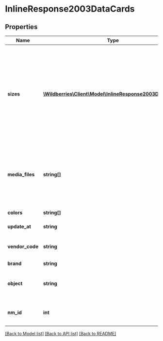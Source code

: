 # InlineResponse2003DataCards

## Properties
Name | Type | Description | Notes
------------ | ------------- | ------------- | -------------
**sizes** | [**\Wildberries\Client\Model\InlineResponse2003DataSizes[]**](InlineResponse2003DataSizes.md) | Массив размеров для номенклатуры (для безразмерного товара все равно нужно передавать данный массив с одним элементом и нулевым размером, но с ценой и баркодом) | [optional] 
**media_files** | **string[]** | Медиафайлы номенклатуры. &lt;br&gt;Фото, URL которого заканчивается на &lt;b&gt;1.jpg&lt;/b&gt; является главным в карточке. | [optional] 
**colors** | **string[]** | Цвета номенклатуры | [optional] 
**update_at** | **string** | Дата обновления | [optional] 
**vendor_code** | **string** | Текстовый идентификатор НМ поставщика | [optional] 
**brand** | **string** | Брэнд | [optional] 
**object** | **string** | Категория для который создавалось КТ с данной НМ | [optional] 
**nm_id** | **int** | Числовой идентификатор номенклатуры Wildberries | [optional] 

[[Back to Model list]](../../README.md#documentation-for-models) [[Back to API list]](../../README.md#documentation-for-api-endpoints) [[Back to README]](../../README.md)

